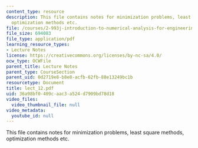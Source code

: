 ```yaml
---
content_type: resource
description: This file contains notes for minimization problems, least square methods,
  optimization methods etc.
file: /courses/2-993j-introduction-to-numerical-analysis-for-engineering-13-002j-spring-2005/36a98bf0409caac3a524d7909bd78d18_lect_12.pdf
file_size: 694083
file_type: application/pdf
learning_resource_types:
- Lecture Notes
license: https://creativecommons.org/licenses/by-nc-sa/4.0/
ocw_type: OCWFile
parent_title: Lecture Notes
parent_type: CourseSection
parent_uid: 0d2719e8-b8e8-acfb-62fb-88e13249bc1b
resourcetype: Document
title: lect_12.pdf
uid: 36a98bf0-409c-aac3-a524-d7909bd78d18
video_files:
  video_thumbnail_file: null
video_metadata:
  youtube_id: null
---
```

This file contains notes for minimization problems, least square methods, optimization methods etc.